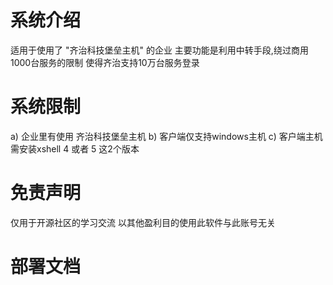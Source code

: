 # 系统介绍

适用于使用了 "齐治科技堡垒主机" 的企业
主要功能是利用中转手段,绕过商用1000台服务的限制
使得齐治支持10万台服务登录


# 系统限制

a) 企业里有使用 齐治科技堡垒主机
b) 客户端仅支持windows主机
c) 客户端主机需安装xshell 4 或者 5 这2个版本

# 免责声明

仅用于开源社区的学习交流
以其他盈利目的使用此软件与此账号无关



# 部署文档


